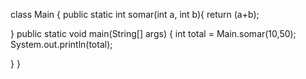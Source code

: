 class Main {
  public static int somar(int a, int b){
    return (a+b);
    
  }
  public static void main(String[] args) {
    int total = Main.somar(10,50);
    System.out.println(total);
    
  }
}
